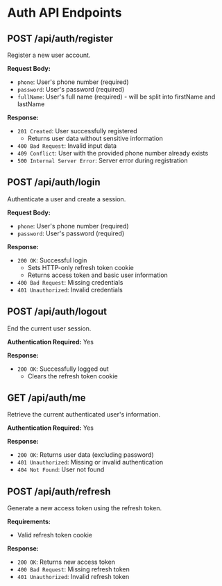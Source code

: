 # Auth API Endpoints

## POST /api/auth/register
Register a new user account.

**Request Body:**
- `phone`: User's phone number (required)
- `password`: User's password (required)
- `fullName`: User's full name (required) - will be split into firstName and lastName

**Response:**
- `201 Created`: User successfully registered
    - Returns user data without sensitive information
- `400 Bad Request`: Invalid input data
- `409 Conflict`: User with the provided phone number already exists
- `500 Internal Server Error`: Server error during registration

## POST /api/auth/login
Authenticate a user and create a session.

**Request Body:**
- `phone`: User's phone number (required)
- `password`: User's password (required)

**Response:**
- `200 OK`: Successful login
    - Sets HTTP-only refresh token cookie
    - Returns access token and basic user information
- `400 Bad Request`: Missing credentials
- `401 Unauthorized`: Invalid credentials

## POST /api/auth/logout
End the current user session.

**Authentication Required:** Yes

**Response:**
- `200 OK`: Successfully logged out
    - Clears the refresh token cookie

## GET /api/auth/me
Retrieve the current authenticated user's information.

**Authentication Required:** Yes

**Response:**
- `200 OK`: Returns user data (excluding password)
- `401 Unauthorized`: Missing or invalid authentication
- `404 Not Found`: User not found

## POST /api/auth/refresh
Generate a new access token using the refresh token.

**Requirements:**
- Valid refresh token cookie

**Response:**
- `200 OK`: Returns new access token
- `400 Bad Request`: Missing refresh token
- `401 Unauthorized`: Invalid refresh token